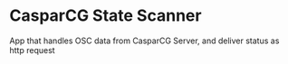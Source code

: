 # CasparCG State Scanner

App that handles OSC data from CasparCG Server, and deliver status as http request